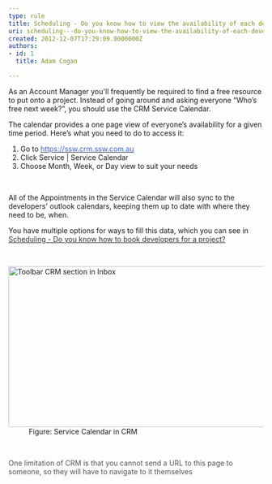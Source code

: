 ```yaml
---
type: rule
title: Scheduling - Do you know how to view the availability of each developer? (Resource Scheduling)
uri: scheduling---do-you-know-how-to-view-the-availability-of-each-developer-resource-scheduling
created: 2012-12-07T17:29:09.0000000Z
authors:
- id: 1
  title: Adam Cogan

---
```




<span class='intro'> <p>As an Account Manager you'll frequently be required to find a free resource to put          onto a project. Instead of going around and asking everyone “Who’s free          next week?”, you should use the CRM Service Calendar. </p><p>The calendar provides          a one page view of everyone’s availability for a given time period. Here’s          what you need to do to access it&#58;                  </p><div aria-labelledby="ctl00_PlaceHolderMain_Content_label" style="display&#58;inline;"><ol><li>Go to 
         <a href="https&#58;//ssw.crm.ssw.com.au/">
            <font color="#3a66cc">https&#58;//ssw.crm.ssw.com.au</font></a></li><li>Click Service | Service Calendar</li><li>Choose Month, Week, or Day view to suit your needs</li></ol><p>&#160;</p><p>All of the Appointments in the Service Calendar will also sync to the developers' outlook calendars, keeping them up to date with where they need to be, when.</p></div> </span>

<p>You have multiple options for ways to fill this data, which you can see in <a href="/Communication/RulesToBetterCRMForUsers/Pages/How-to-book-developers-for-a-project.aspx"><font color="#333333">Scheduling - Do you know how to book developers for a project?</font></a></p><p>&#160;</p><dl class="image"><dt><img alt="Toolbar CRM section in Inbox" src="/Communication/RulesToBetterCRMForUsers/PublishingImages/CRMServiceCalendar.jpg" style="width&#58;600px;height&#58;317px;" /></dt>
            <dd>
              Figure&#58; Service Calendar in CRM </dd></dl><p><strong><font color="#555555"></font></strong>&#160;</p><p><font color="#555555">One limitation of CRM is that you cannot send a URL to this page to someone, so they will have to navigate to it themselves</font></p><dl class="image">
          </dl>



